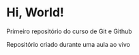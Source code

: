 # Hi, World!
 Primeiro repositório do curso de Git e Github

 Repositório criado durante uma aula ao vivo
